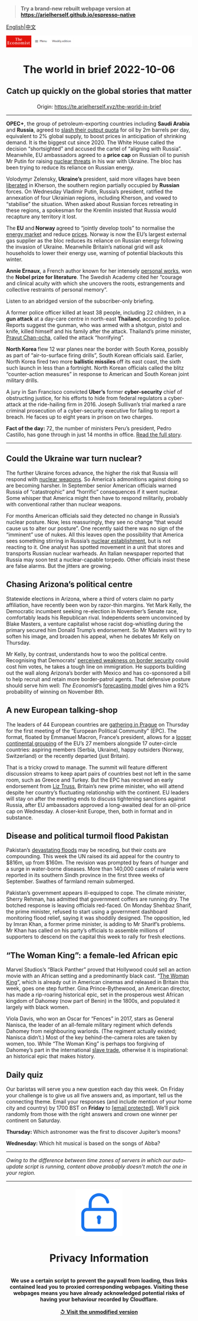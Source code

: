 > **Try a brand-new rebuilt webpage version at https://arielherself.github.io/espresso-native**

[English](https://github.com/arielherself/espresso/blob/main/README.md)|[中文](https://github-com.translate.goog/arielherself/espresso/blob/main/README.md?_x_tr_sl=en&_x_tr_tl=zh-CN&_x_tr_hl=zh-CN&_x_tr_pto=wapp)



![The Economist](menubar.png)

# <p align="center">The world in brief 2022-10-06</p>

## <p align="center">Catch up quickly on the global stories that matter</p>

<p align="center">Origin: <a href="https://te.arielherself.xyz/the-world-in-brief">https://te.arielherself.xyz/the-world-in-brief</a><hr>

<strong>OPEC+</strong>, the group of petroleum-exporting countries including <strong>Saudi Arabia </strong>and <strong>Russia</strong>, agreed to [slash their output quota](https://te.arielherself.xyz/finance-and-economics/2022/10/05/opec-defies-joe-biden-with-a-big-output-cut) for oil by 2m barrels per day, equivalent to 2% global supply, to boost prices in anticipation of shrinking demand. It is the biggest cut since 2020. The White House called the decision “shortsighted” and accused the cartel of “aligning with Russia”. Meanwhile, EU ambassadors agreed to a <strong>price cap </strong>on Russian oil to punish Mr Putin for raising [nuclear threats](https://te.arielherself.xyz/international/2022/09/29/could-the-war-in-ukraine-go-nuclear) in his war with Ukraine. The bloc has been trying to reduce its reliance on Russian energy.

Volodymyr Zelensky, <strong>Ukraine’s</strong> president, said more villages have been [liberated](https://te.arielherself.xyz/europe/2022/10/03/as-ukraine-smashes-through-more-russian-lines-russians-wonder-whom-to-blame) in Kherson, the southern region partially occupied by <strong>Russian</strong> forces. On Wednesday Vladimir Putin, Russia’s president, ratified the annexation of four Ukrainian regions, including Kherson, and vowed to “stabilise” the situation. When asked about Russian forces retreating in these regions, a spokesman for the Kremlin insisted that Russia would recapture any territory it lost.

The<strong> EU</strong> and<strong> Norway </strong>agreed to “jointly develop tools” to normalise the [energy market](https://te.arielherself.xyz/finance-and-economics/2022/09/08/europes-energy-market-was-not-built-for-this-crisis) and reduce [prices](https://te.arielherself.xyz/europe/2022/09/05/europe-scrambles-to-protect-citizens-from-sky-high-energy-prices). Norway is now the EU’s largest external gas supplier as the bloc reduces its reliance on Russian energy following the invasion of Ukraine. Meanwhile Britain’s national grid will ask households to lower their energy use, warning of potential blackouts this winter.

<strong>Annie Ernaux</strong>, a French author known for her intensely [personal works](https://te.arielherself.xyz/books-and-arts/2021/09/13/a-poignant-abortion-drama-prevails-at-the-venice-film-festival), won the <strong>Nobel prize for literature</strong>. The Swedish Academy cited her “courage and clinical acuity with which she uncovers the roots, estrangements and collective restraints of personal memory”.

Listen to an abridged version of the subscriber-only briefing.

A former police officer killed at least 38 people, including 22 children, in a <strong>gun attack</strong> at a day-care centre in north-east <strong>Thailand</strong>, according to police. Reports suggest the gunman, who was armed with a shotgun, pistol and knife, killed himself and his family after the attack. Thailand’s prime minister, [Prayut Chan-ocha](https://te.arielherself.xyz/asia/2022/06/16/thailands-military-ruler-is-on-the-back-foot), called the attack “horrifying”.

<strong>North Korea </strong>flew 12 war planes near the border with South Korea, possibly as part of “air-to-surface firing drills”, South Korean officials said. Earlier, North Korea fired two more <strong>ballistic missiles </strong>off its east coast, the sixth such launch in less than a fortnight. North Korean officials called the blitz “counter-action measures” in response to American and South Korean joint military drills.

A jury in San Francisco convicted <strong>Uber’s</strong> former <strong>cyber-security</strong> chief of obstructing justice, for his efforts to hide from federal regulators a cyber-attack at the ride-hailing firm in 2016. Joseph Sullivan’s trial marked a rare criminal prosecution of a cyber-security executive for failing to report a breach. He faces up to eight years in prison on two charges.

<strong>Fact of the day: </strong>72, the number of ministers Peru’s president, Pedro Castillo, has gone through in just 14 months in office. [Read the full story](https://te.arielherself.xyz/the-americas/2022/09/29/peru-has-an-incompetent-president-and-a-discredited-congress).

----------

## Could the Ukraine war turn nuclear?

The further Ukraine forces advance, the higher the risk that Russia will respond with [nuclear weapons](https://te.arielherself.xyz/international/2022/09/29/could-the-war-in-ukraine-go-nuclear). So America’s admonitions against doing so are becoming harsher. In September senior American officials warned Russia of “catastrophic” and “horrific” consequences if it went nuclear. Some whisper that America might then have to respond militarily, probably with conventional rather than nuclear weapons.

For months American officials said they detected no change in Russia’s nuclear posture. Now, less reassuringly, they see no change “that would cause us to alter our posture”. One recently said there was no sign of the “imminent” use of nukes. All this leaves open the possibility that America sees something stirring in Russia’s [nuclear establishment](https://te.arielherself.xyz/the-economist-explains/2022/09/14/do-russias-military-setbacks-increase-the-risk-of-nuclear-conflict), but is not reacting to it. One analyst has spotted movement in a unit that stores and transports Russian nuclear warheads. An Italian newspaper reported that Russia may soon test a nuclear-capable torpedo. Other officials insist these are false alarms. But the jitters are growing.

## Chasing Arizona’s political centre

Statewide elections in Arizona, where a third of voters claim no party affiliation, have recently been won by razor-thin margins. Yet Mark Kelly, the Democratic incumbent seeking re-election in November’s Senate race, comfortably leads his Republican rival. Independents seem unconvinced by Blake Masters, a venture capitalist whose racist dog-whistling during the primary secured him Donald Trump’s endorsement. So Mr Masters will try to soften his image, and broaden his appeal, when he debates Mr Kelly on Thursday.

Mr Kelly, by contrast, understands how to woo the political centre. Recognising that Democrats’ [perceived weakness on border security](https://te.arielherself.xyz/united-states/2022/10/04/the-biden-administration-is-quietly-completing-bits-of-donald-trumps-wall) could cost him votes, he takes a tough line on immigration. He supports building out the wall along Arizona’s border with Mexico and has co-sponsored a bill to help recruit and retain more border-patrol agents. That defensive posture should serve him well: <em>The Economist</em>’s [forecasting model](https://te.arielherself.xyz/interactive/us-midterms-2022/forecast/senate/arizona) gives him a 92% probability of winning on November 8th.

## A new European talking-shop

The leaders of 44 European countries are [gathering in Prague](https://te.arielherself.xyz/europe/2022/10/06/meet-the-brand-new-european-political-community) on Thursday for the first meeting of the “European Political Community” (EPC). The format, floated by Emmanuel Macron, France’s president, allows for a [looser continental grouping](https://te.arielherself.xyz/europe/2022/05/26/reheated-plans-for-a-multi-tiered-europe-revive-familiar-suspicions) of the EU’s 27 members alongside 17 outer-circle countries: aspiring members (Serbia, Ukraine), happy outsiders (Norway, Switzerland) or the recently departed (just Britain).

That is a tricky crowd to manage. The summit will feature different discussion streams to keep apart pairs of countries best not left in the same room, such as Greece and Turkey. But the EPC has received an early endorsement from [Liz Truss](https://te.arielherself.xyz/leaders/2022/09/07/can-liz-truss-fix-britain), Britain’s new prime minister, who will attend despite her country’s fluctuating relationship with the continent. EU leaders will stay on after the meeting ends to discuss tightening sanctions against Russia, after EU ambassadors approved a long-awaited deal for an oil-price cap on Wednesday. A closer-knit Europe, then, both in format and in substance.

## Disease and political turmoil flood Pakistan

Pakistan’s [devastating floods](https://te.arielherself.xyz/graphic-detail/2022/09/15/devastating-floods-like-pakistans-will-be-more-common-in-a-warming-world) may be receding, but their costs are compounding. This week the UN raised its aid appeal for the country to $816m, up from $160m. The revision was prompted by fears of hunger and a surge in water-borne diseases. More than 140,000 cases of malaria were reported in its southern Sindh province in the first three weeks of September. Swathes of farmland remain submerged.

Pakistan’s government appears ill-equipped to cope. The climate minister, Sherry Rehman, has admitted that government coffers are running dry. The botched response is leaving officials red-faced. On Monday Shehbaz Sharif, the prime minister, refused to start using a government dashboard monitoring flood relief, saying it was shoddily designed. The opposition, led by Imran Khan, a former prime minister, is adding to Mr Sharif’s problems. Mr Khan has called on his party’s officials to assemble millions of supporters to descend on the capital this week to rally for fresh elections.

## “The Woman King”: a female-led African epic

Marvel Studios’s “Black Panther” proved that Hollywood could sell an action movie with an African setting and a predominantly black cast. “[The Woman King](https://te.arielherself.xyz/books-and-arts/2018/04/05/africas-past-is-inspiring-some-of-its-most-interesting-fiction-today)”, which is already out in American cinemas and released in Britain this week, goes one step further. Gina Prince-Bythewood, an American director, has made a rip-roaring historical epic, set in the prosperous west African kingdom of Dahomey (now part of Benin) in the 1800s, and populated it largely with black women.

Viola Davis, who won an Oscar for “Fences” in 2017, stars as General Nanisca, the leader of an all-female military regiment which defends Dahomey from neighbouring warlords. (The regiment actually existed; Nanisca didn’t.) Most of the key behind-the-camera roles are taken by women, too. While “The Woman King” is perhaps too forgiving of Dahomey’s part in the international [slave trade](https://te.arielherself.xyz/books-and-arts/2018/05/12/the-story-of-one-of-the-last-slaves-transported-to-america), otherwise it is inspirational: an historical epic that makes history.

## Daily quiz

Our baristas will serve you a new question each day this week. On Friday your challenge is to give us all five answers and, as important, tell us the connecting theme. Email your responses (and include mention of your home city and country) by 1700 BST on <strong>Friday</strong> to [<span class="__cf_email__" data-cfemail="b7e6c2decdf2c4c7c5d2c4c4d8f7d2d4d8d9d8dadec4c399d4d8da">[email&#160;protected]</span>](https://mail.google.com/mail/?view=cm&amp;fs=1&amp;tf=1&amp;to=QuizEspresso@te.arielherself.xyz). We’ll pick randomly from those with the right answers and crown one winner per continent on Saturday.

<strong>Thursday: </strong>Which astronomer was the first to discover Jupiter’s moons?

<strong>Wednesday: </strong>Which hit musical is based on the songs of Abba?

----------

*Owing to the difference between time zones of servers in which our auto-update script is running, content above probably doesn't match the one in your region.*

|<br><div align="center"><img src="unlock.png" /><h1>Privacy Information</h1></div></br>We use a certain script to prevent the paywall from loading, thus links contained lead you to proxied corresponding webpages. Visiting these webpages means you have already acknowledged potential risks of having your behaviour recorded by Cloudflare.<br><br>[&#x21BA; Visit the unmodified version](README.raw.md)<br><br>|
|-----|
